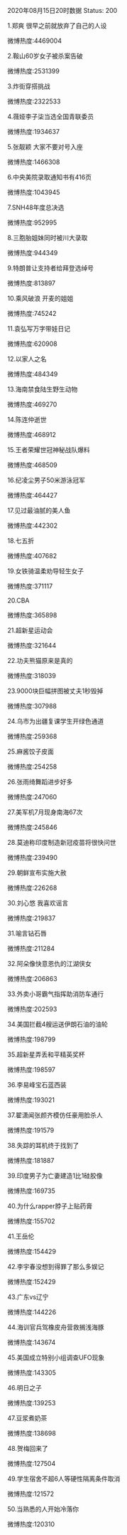 2020年08月15日20时数据
Status: 200

1.郑爽 很早之前就放弃了自己的人设

微博热度:4469004

2.鞍山60岁女子被杀案告破

微博热度:2531399

3.炸街穿搭挑战

微博热度:2322533

4.薇娅李子柒当选全国青联委员

微博热度:1934637

5.张靓颖 大家不要对号入座

微博热度:1466308

6.中央美院录取通知书有416页

微博热度:1043945

7.SNH48年度总决选

微博热度:952995

8.三胞胎姐妹同时被川大录取

微博热度:944349

9.特朗普让支持者给拜登选绰号

微博热度:813897

10.乘风破浪 开麦的姐姐

微博热度:745242

11.袁弘写万字带娃日记

微博热度:620908

12.以家人之名

微博热度:484349

13.海南禁食陆生野生动物

微博热度:469270

14.陈连仲逝世

微博热度:468912

15.王者荣耀世冠神秘战队爆料

微博热度:468509

16.纪凌尘男子50米游泳冠军

微博热度:464427

17.见过最油腻的美人鱼

微博热度:442302

18.七五折

微博热度:407682

19.女铁骑温柔劝导轻生女子

微博热度:371117

20.CBA

微博热度:365898

21.超新星运动会

微博热度:321644

22.功夫熊猫原来是真的

微博热度:318039

23.9000块巨幅拼图被丈夫1秒毁掉

微博热度:307988

24.乌市为出疆复课学生开绿色通道

微博热度:259368

25.麻酱饺子皮面

微博热度:254258

26.张雨绮舞蹈进步好多

微博热度:247060

27.美军机7月现身南海67次

微博热度:245846

28.莫迪称印度制造新冠疫苗将很快问世

微博热度:239490

29.朝鲜宣布实施大赦

微博热度:226268

30.刘心悠 我喜欢谣言

微博热度:219837

31.喻言钻石唇

微博热度:211284

32.阿朵像快意恩仇的江湖侠女

微博热度:206863

33.外卖小哥霸气指挥助消防车通行

微博热度:202593

34.美国拦截4艘运送伊朗石油的油轮

微博热度:198799

35.超新星弄丢和平精英奖杯

微博热度:198597

36.李易峰宝石蓝西装

微博热度:193021

37.翟潇闻张颜齐模仿任豪用脸杀人

微博热度:191579

38.失踪的耳机终于找到了

微博热度:181887

39.印度男子为亡妻建造1比1硅胶像

微博热度:169735

40.为什么rapper脖子上贴药膏

微博热度:155702

41.王岳伦

微博热度:154429

42.李宇春没想到得罪了那么多娱记

微博热度:152429

43.广东vs辽宁

微博热度:144226

44.海训官兵驾橡皮舟营救搁浅海豚

微博热度:143674

45.美国成立特别小组调查UFO现象

微博热度:143305

46.明日之子

微博热度:139253

47.豆浆煮奶茶

微博热度:138698

48.贺梅回来了

微博热度:127504

49.学生宿舍不超6人等硬性隔离条件取消

微博热度:121572

50.当熟悉的人开始冷落你

微博热度:120310

